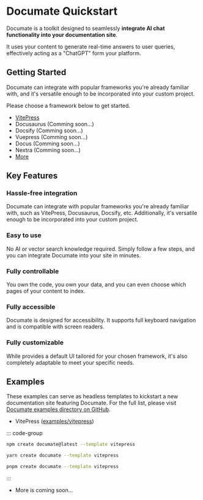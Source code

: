 # Documate Quickstart

Documate is a toolkit designed to seamlessly __integrate AI chat functionality into your documentation site__.

It uses your content to generate real-time answers to user queries, effectively acting as a "ChatGPT" form your platform.

## Getting Started

Documate can integrate with popular frameworks you're already familiar with, and it's versatile enough to be incorporated into your custom project.

Please choose a framework below to get started.

- [VitePress](/getting-started/vitepress)
- Docusaurus (Comming soon...)
- Docsify (Comming soon...)
- Vuepress (Comming soon...)
- Docus (Comming soon...)
- Nextra (Comming soon...)
- [More](/getting-started/custom)

## Key Features

### Hassle-free integration

Documate can integrate with popular frameworks you're already familiar with, such as VitePress, Docusaurus, Docsify, etc. Additionally, it's versatile enough to be incorporated into your custom project.

### Easy to use

No  AI or vector search knowledge required. Simply follow a few steps, and you can integrate Documate into your site in minutes.

### Fully controllable

You own the code, you own your data, and you can even choose which pages of your content to index.

### Fully accessible

Documate is designed for accessibility. It supports full keyboard navigation and is compatible with screen readers.

### Fully customizable

While provides a default UI tailored for your chosen framework, it's also completely adaptable to meet your specific needs.

## Examples

These examples can serve as headless templates to kickstart a new documentation site featuring Documate. For the full list, please visit [Documate examples directory on GitHub](https://github.com/AirCodeLabs/documate/tree/main/examples).

- VitePress ([examples/vitepress](https://github.com/AirCodeLabs/documate/tree/main/examples/vitepress))

::: code-group

```bash [npm]
npm create documate@latest --template vitepress
```

```bash [yarn]
yarn create documate --template vitepress
```

```bash [pnpm]
pnpm create documate --template vitepress
```

:::

- More is coming soon...
